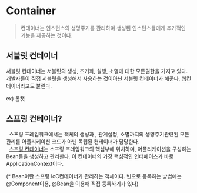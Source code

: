 # Container

> 컨테이너는 인스턴스의 생명주기를 관리하며 생성된 인스턴스들에게 추가적인 기능을 제공하는 것이다.

## 서블릿 컨테이너

 서블릿 컨테이너는 서블릿의 생성, 초기화, 실행, 소멸에 대한 모든권한을 가지고 있다. 개발자들이 직접 서블릿을 생성해서 사용하는 것이아닌 서블릿 컨테이너가 해준다. 웹컨테이너라고도 불린다.

ex) 톰캣

## 스프링 컨테이너?

&nbsp; 스프링 프레임워크에서는 객체의 생성과 , 관계설정, 소멸까지의 생명주기관련된 모든 관리를 어플리케이션 코드가 아닌 독립된 컨테이너가 담당한다.    
&nbsp; [스프링 컨테이너](./SpringContainer.md)는 스프링 프레임워크의 핵심부에 위치하며, 어플리케이션을 구성하는 Bean들을 생성하고 관리한다. 이 컨테이너의 가장 핵심적인 인터페이스가 바로 ApplicationContext이다.

(* Bean이란 스프링 IoC컨테이너가 관리하는 객체이다. 빈으로 등록하는 방법에는 @Component이용, @Bean을 이용해 직접 등록하기가 있다)